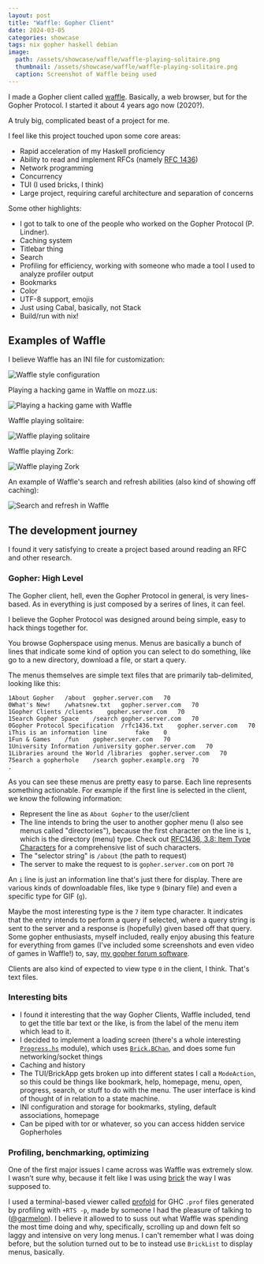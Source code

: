 ```yaml
---
layout: post
title: "Waffle: Gopher Client"
date: 2024-03-05
categories: showcase
tags: nix gopher haskell debian
image:
  path: /assets/showcase/waffle/waffle-playing-solitaire.png
  thumbnail: /assets/showcase/waffle/waffle-playing-solitaire.png
  caption: Screenshot of Waffle being used
---
```


I made a Gopher client called [waffle](https://github.com/someodd/waffle).
Basically, a web browser, but for the Gopher Protocol. I started it about 4
years ago now (2020?).

A truly big, complicated beast of a project for me.

I feel like this project touched upon some core areas:

  * Rapid acceleration of my Haskell proficiency
  * Ability to read and implement RFCs (namely [RFC 1436](https://www.rfc-editor.org/rfc/rfc1436))
  * Network programming
  * Concurrency
  * TUI (I used bricks, I think)
  * Large project, requiring careful architecture and separation of concerns

Some other highlights:

  * I got to talk to one of the people who worked on the Gopher Protocol (P. Lindner).
  * Caching system
  * Titlebar thing
  * Search
  * Profiling for efficiency, working with someone who made a tool I used to
    analyze profiler output
  * Bookmarks
  * Color
  * UTF-8 support, emojis
  * Just using Cabal, basically, not Stack
  * Build/run with nix!

## Examples of Waffle

I believe Waffle has an INI file for customization:

![Waffle style configuration](/assets/showcase/waffle/waffle-customization.gif)

Playing a hacking game in Waffle on mozz.us:

![Playing a hacking game with Waffle](/assets/showcase/waffle/waffle-playing-hacking-game.gif)

Waffle playing solitaire:

![Waffle playing solitaire](/assets/showcase/waffle/waffle-playing-solitaire.png)

Waffle playing Zork:

![Waffle playing Zork](/assets/showcase/waffle/waffle-playing-zork.png)

An example of Waffle's search and refresh abilities (also kind of showing off caching):

![Search and refresh in Waffle](/assets/showcase/waffle/waffle-search-and-refresh-quotes.gif)

## The development journey

I found it very satisfying to create a project based around reading an RFC and other research.

### Gopher: High Level

The Gopher client, hell, even the Gopher Protocol in general, is very
lines-based. As in everything is just composed by a serires of lines, it can
feel.

I believe the Gopher Protocol was designed around being simple, easy to hack
things together for.

You browse Gopherspace using menus. Menus are basically a bunch of lines that
indicate some kind of option you can select to do something, like go to a new
directory, download a file, or start a query.

The menus themselves are simple text files that are primarily tab-delimited,
looking like this:

```
1About Gopher	/about	gopher.server.com	70
0What's New!	/whatsnew.txt	gopher.server.com	70
1Gopher Clients	/clients	gopher.server.com	70
1Search Gopher Space	/search	gopher.server.com	70
0Gopher Protocol Specification	/rfc1436.txt	gopher.server.com	70
iThis is an information line		fake	0
1Fun & Games	/fun	gopher.server.com	70
1University Information	/university	gopher.server.com	70
1Libraries around the World	/libraries	gopher.server.com	70
7Search a gopherhole	/search	gopher.example.org	70
.
```

As you can see these menus are pretty easy to parse. Each line represents
something actionable. For example if the first line is selected in the client,
we know the following information:

  * Represent the line as `About Gopher` to the user/client
  * The line intends to bring the user to another gopher menu (I also see menus
    called "directories"), because the first character on the line is `1`,
    which is the directory (menu) type. Check out [RFC1436, 3.8: Item Type
    Characters](https://www.rfc-editor.org/rfc/rfc1436) for a comprehensive list of
    such characters.
  * The "selector string" is `/about` (the path to request)
  * The server to make the request to is `gopher.server.com` on port `70`

An `i` line is just an information line that's just there for display. There
are various kinds of downloadable files, like type `9` (binary file) and even a
specific type for GIF (`g`).

Maybe the most interesting type is the `7` item type character. It indicates
that the entry intends to perform a query if selected, where a query string is
sent to the server and a response is (hopefully) given based off that query.
Some gopher enthusiasts, myself included, really enjoy abusing this feature for
everything from games (I've included some screenshots and even video of games
in Waffle!) to, say, [my gopher forum software](/showcase/gopherden).

Clients are also kind of expected to view type `0` in the client, I think.
That's text files.

### Interesting bits

* I found it interesting that the way Gopher Clients, Waffle included, tend to
  get the title bar text or the like, is from the label of the menu item which
  lead to it.
* I decided to implement a loading screen (there's a whole interesting [`Progress.hs`](https://github.com/someodd/waffle/blob/master/src/BrickApp/ModeAction/Progress.hs) module), which uses [`Brick.BChan`](https://hackage.haskell.org/package/brick-2.3.1/docs/Brick-BChan.html), and does some fun networking/socket things
* Caching and history
* The TUI/BrickApp gets broken up into different states I call a `ModeAction`, so this could be things like bookmark, help, homepage, menu, open, progress, search, or stuff to do with the menu. The user interface is kind of thought of in relation to a state machine.
* INI configuration and storage for bookmarks, styling, default associations, homepage
* Can be piped with tor or whatever, so you can access hidden service Gopherholes

### Profiling, benchmarking, optimizing

One of the first major issues I came across was Waffle was extremely slow. I
wasn't sure why, because it felt like I was using
[brick](https://hackage.haskell.org/package/brick) the way I was supposed to.

I used a terminal-based viewer called
[profold](https://github.com/Garmelon/profold) for GHC `.prof` files generated
by profiling with `+RTS -p`, made by someone I had the pleasure of talking to
([@garmelon](https://github.com/Garmelon/)). I believe it allowed to to suss
out what Waffle was spending the most time doing and why, specifically,
scrolling up and down felt so laggy and intensive on very long menus. I can't
remember what I was doing before, but the solution turned out to be to instead
use `BrickList` to display menus, basically.
